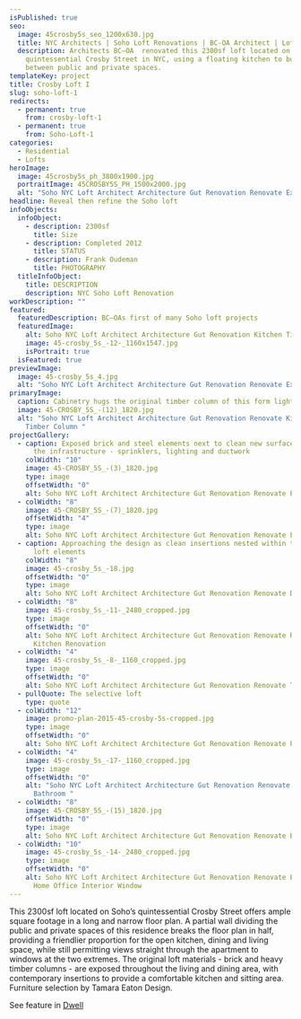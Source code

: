 ```yaml
---
isPublished: true
seo:
  image: 45crosby5s_seo_1200x630.jpg
  title: NYC Architects | Soho Loft Renovations | BC-OA Architect | Loft Renovation
  description: Architects BC—OA  renovated this 2300sf loft located on Soho’s
    quintessential Crosby Street in NYC, using a floating kitchen to buffer
    between public and private spaces.
templateKey: project
title: Crosby Loft I
slug: soho-loft-1
redirects:
  - permanent: true
    from: crosby-loft-1
  - permanent: true
    from: Soho-Loft-1
categories:
  - Residential
  - Lofts
heroImage:
  image: 45crosby5s_ph_3800x1900.jpg
  portraitImage: 45CROSBY5S_PH_1500x2000.jpg
  alt: "Soho NYC Loft Architect Architecture Gut Renovation Renovate Exposed Brick "
headline: Reveal then refine the Soho loft
infoObjects:
  infoObject:
    - description: 2300sf
      title: Size
    - description: Completed 2012
      title: STATUS
    - description: Frank Oudeman
      title: PHOTOGRAPHY
  titleInfoObject:
    title: DESCRIPTION
    description: NYC Soho Loft Renovation
workDescription: ""
featured:
  featuredDescription: BC—OAs first of many Soho loft projects
  featuredImage:
    alt: Soho NYC Loft Architect Architecture Gut Renovation Kitchen Timber Column
    image: 45-crosby_5s_-12-_1160x1547.jpg
    isPortrait: true
  isFeatured: true
previewImage:
  image: 45-crosby_5s_4.jpg
  alt: "Soho NYC Loft Architect Architecture Gut Renovation Renovate Exposed Brick "
primaryImage:
  caption: Cabinetry hugs the original timber column of this form lightbulb factory
  image: 45-CROSBY_5S_-(12)_1820.jpg
  alt: "Soho NYC Loft Architect Architecture Gut Renovation Renovate Kitchen
    Timber Column "
projectGallery:
  - caption: Exposed brick and steel elements next to clean new surfaces concealing
      the infrastructure - sprinklers, lighting and ductwork
    colWidth: "10"
    image: 45-CROSBY_5S_-(3)_1820.jpg
    type: image
    offsetWidth: "0"
    alt: Soho NYC Loft Architect Architecture Gut Renovation Renovate Exposed Brick
  - colWidth: "8"
    image: 45-CROSBY_5S_-(7)_1820.jpg
    offsetWidth: "4"
    type: image
    alt: Soho NYC Loft Architect Architecture Gut Renovation Renovate Exposed Brick
  - caption: Approaching the design as clean insertions nested within the industrial
      loft elements
    colWidth: "8"
    image: 45-crosby_5s_-18.jpg
    offsetWidth: "0"
    type: image
    alt: Soho NYC Loft Architect Architecture Gut Renovation Renovate Diagram
  - colWidth: "8"
    image: 45-crosby_5s_-11-_2480_cropped.jpg
    type: image
    offsetWidth: "0"
    alt: Soho NYC Loft Architect Architecture Gut Renovation Renovate Resin Floor
      Kitchen Renovation
  - colWidth: "4"
    image: 45-crosby_5s_-8-_1160_cropped.jpg
    type: image
    offsetWidth: "0"
    alt: Soho NYC Loft Architect Architecture Gut Renovation Renovate Timber Column
  - pullQuote: The selective loft
    type: quote
  - colWidth: "12"
    image: promo-plan-2015-45-crosby-5s-cropped.jpg
    type: image
    offsetWidth: "0"
    alt: Soho NYC Loft Architect Architecture Gut Renovation Renovate Plan
  - colWidth: "4"
    image: 45-crosby_5s_-17-_1160_cropped.jpg
    type: image
    offsetWidth: "0"
    alt: "Soho NYC Loft Architect Architecture Gut Renovation Renovate Thassos White
      Bathroom "
  - colWidth: "8"
    image: 45-CROSBY_5S_-(15)_1820.jpg
    offsetWidth: "0"
    type: image
    alt: Soho NYC Loft Architect Architecture Gut Renovation Renovate Bedroom
  - colWidth: "10"
    image: 45-crosby_5s_-14-_2480_cropped.jpg
    type: image
    offsetWidth: "0"
    alt: Soho NYC Loft Architect Architecture Gut Renovation Renovate Exposed Brick
      Home Office Interior Window
---
```


This 2300sf loft located on Soho’s quintessential Crosby Street offers ample square footage in a long and narrow floor plan. A partial wall dividing the public and private spaces of this residence breaks the floor plan in half, providing a friendlier proportion for the open kitchen, dining and living space, while still permitting views straight through the apartment to windows at the two extremes. The original loft materials - brick and heavy timber columns - are exposed throughout the living and dining area, with contemporary insertions to provide a comfortable kitchen and sitting area. Furniture selection by Tamara Eaton Design.

See feature in [Dwell](https://www.dwell.com/collection/a-renovated-loft-in-soho-628c9992)
